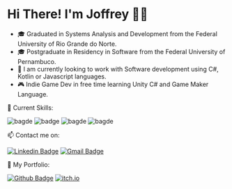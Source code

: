 # Hi There! I'm Joffrey :wave::smile:

- :mortar_board: Graduated in Systems Analysis and Development from the Federal University of Rio Grande do Norte.
- :mortar_board: Postgraduate in Residency in Software from the Federal University of Pernambuco.
- :telescope: I am currently looking to work with Software development using C#, Kotlin or Javascript languages.
- :video_game: Indie Game Dev in free time learning Unity C# and Game Maker Language.

:scroll: Current Skills:

![bagde](https://img.shields.io/badge/C%23-239120?style=for-the-badge&logo=c-sharp&logoColor=white)
![badge](https://img.shields.io/badge/JavaScript-F7DF1E?style=for-the-badge&logo=javascript&logoColor=black)
![bagde](https://img.shields.io/badge/Kotlin-0095D5?&style=for-the-badge&logo=kotlin&logoColor=white)
![bagde](https://img.shields.io/badge/Unity-100000?style=for-the-badge&logo=unity&logoColor=white)

:mailbox: Contact me on:

[![Linkedin Badge](https://img.shields.io/badge/LinkedIn-0077B5?style=for-the-badge&logo=linkedin&logoColor=white)](https://www.linkedin.com/in/joffrey-peyrac-3772ab140/)
[![Gmail Badge](https://img.shields.io/badge/Gmail-D14836?style=for-the-badge&logo=gmail&logoColor=white)](mailto:joffreypag@gmail.com) 

:bookmark: My Portfolio:

[![Github Badge](https://img.shields.io/badge/GitHub-100000?style=for-the-badge&logo=github&logoColor=white)](https://github.com/JoffreyPag)
[![itch.io](https://img.shields.io/badge/Itch.io-FA5C5C?style=for-the-badge&logo=itch.io&logoColor=white)](https://joffr.itch.io)
